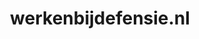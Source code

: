 ---
layout: post
title:  "werkenbijdefensie.nl"
internal_url:  "/dutchgov/werkenbijdefensie.nl.html"
subdomains_count: 12
all_subdomains_count: 15
urls_count: 10
ssl_rank: 0
http_rank: 64.4
url_link: /data/werkenbijdefensie.nl/urls.txt
all_subdomains_link: /data/werkenbijdefensie.nl/all_subdomains.txt
subdomains_link: /data/werkenbijdefensie.nl/subdomains.txt
categories: dutchgov
---